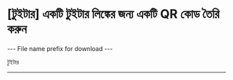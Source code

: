 <h1>[টুইটার] একটি টুইটার লিঙ্কের জন্য একটি QR কোড তৈরি করুন</h1>

--- File name prefix for download ---

টুইটার

----------
